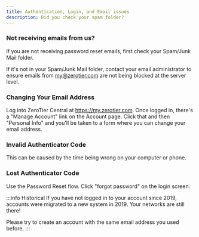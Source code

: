 ```yaml
---
title: Authentication, Login, and Email issues
description: Did you check your spam folder?
---
```


### Not receiving emails from us?

If you are not receiving password reset emails, first check your Spam/Junk Mail folder.

If it's not in your Spam/Junk Mail folder, contact your email administrator to ensure emails from my@zerotier.com are not being blocked at the server level.

### Changing Your Email Address

Log into ZeroTier Central at https://my.zerotier.com. Once logged in, there's a "Manage Account" link on the Account page.  Click that and then "Personal Info" and you'll be taken to a form where you can change your email address.

### Invalid Authenticator Code

This can be caused by the time being wrong on your computer or phone.

### Lost Authenticator Code

Use the Password Reset flow. Click "forgot password" on the login screen.

:::info Historical
If you have not logged in to your account since 2019,
accounts were migrated to a new system in 2019. Your networks are still there!

Please try to create an account with the same email address you used before.
:::
